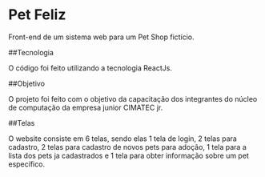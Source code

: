 # Pet Feliz

Front-end de um sistema web para um Pet Shop fictício.

##Tecnologia

O código foi feito utilizando a tecnologia ReactJs.

##Objetivo

O projeto foi feito com o objetivo da capacitação dos integrantes do núcleo de computação da empresa junior CIMATEC jr.

##Telas

O website consiste em 6 telas, sendo elas 1 tela de login, 2 telas para cadastro, 2 telas para cadastro de novos pets para adoção, 1 tela para a lista dos pets ja cadastrados e 1 tela para obter informação sobre um pet específico.
